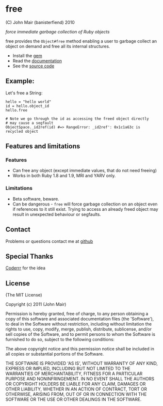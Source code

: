 free
=====

(C) John Mair (banisterfiend) 2010

_force immediate garbage collection of Ruby objects_

free provides the `Object#free` method enabling a user to garbage
collect an object on demand and free all its internal structures.

* Install the [gem](https://rubygems.org/gems/free)
* Read the [documentation](http://rdoc.info/github/github/banister/free/master/file/README.markdown)
* See the [source code](http://github.com/banister/free)

Example: 
--------

Let's free a String:

    hello = "hello world"
    id = hello.object_id
    hello.free

    # Note we go through the id as accessing the freed object directly
    # may cause a segfault
    ObjectSpace._id2ref(id) #=> RangeError: _id2ref': 0x1c1a63c is recycled object 


Features and limitations
-------------------------

### Features

* Can free any object (except immediate values, that do not need
  freeing)
* Works in both Ruby 1.8 and 1.9, MRI and YARV only.

### Limitations

* Beta software, beware.
* Can be dangerous - `free` will force garbage collection on an object
  even if references to it still exist. Trying to access an already freed object may result in unexpected behaviour or segfaults.
  
Contact
-------

Problems or questions contact me at [github](http://github.com/banister)

Special Thanks
--------------

[Coderrr](http://coderrr.wordpress.com) for the idea


License
-------

(The MIT License) 

Copyright (c) 2011 (John Mair)

Permission is hereby granted, free of charge, to any person obtaining
a copy of this software and associated documentation files (the
'Software'), to deal in the Software without restriction, including
without limitation the rights to use, copy, modify, merge, publish,
distribute, sublicense, and/or sell copies of the Software, and to
permit persons to whom the Software is furnished to do so, subject to
the following conditions:

The above copyright notice and this permission notice shall be
included in all copies or substantial portions of the Software.

THE SOFTWARE IS PROVIDED 'AS IS', WITHOUT WARRANTY OF ANY KIND,
EXPRESS OR IMPLIED, INCLUDING BUT NOT LIMITED TO THE WARRANTIES OF
MERCHANTABILITY, FITNESS FOR A PARTICULAR PURPOSE AND NONINFRINGEMENT.
IN NO EVENT SHALL THE AUTHORS OR COPYRIGHT HOLDERS BE LIABLE FOR ANY
CLAIM, DAMAGES OR OTHER LIABILITY, WHETHER IN AN ACTION OF CONTRACT,
TORT OR OTHERWISE, ARISING FROM, OUT OF OR IN CONNECTION WITH THE
SOFTWARE OR THE USE OR OTHER DEALINGS IN THE SOFTWARE.
